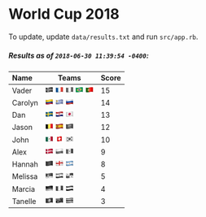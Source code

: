 # World Cup 2018

To update, update `data/results.txt` and run `src/app.rb`.

##### Results as of `2018-06-30 11:39:54 -0400`:

| Name | Teams | Score
| :- | - | -
| Vader | ![](flags/Iceland.png "Iceland") ![](flags/France.png "France") ![](flags/Nigeria.png "Nigeria") ![](flags/Brazil.png "Brazil") ![](flags/Portugal.png "Portugal")  | 15 |
| Carolyn | ![](flags/Colombia.png "Colombia") ![](flags/Uruguay.png "Uruguay") ![](flags/Russia.png "Russia")  | 14 |
| Dan | ![](flags/Sweden.png "Sweden") ![](flags/Croatia.png "Croatia") ![](flags/Japan.png "Japan")  | 13 |
| Jason | ![](flags/Belgium.png "Belgium") ![](flags/Spain.png "Spain") ![](flags/Saudi_Arabia.png "Saudi Arabia")  | 12 |
| John | ![](flags/Mexico.png "Mexico") ![](flags/Switzerland.png "Switzerland") ![](flags/South_Korea.png "South Korea")  | 10 |
| Alex | ![](flags/Denmark.png "Denmark") ![](flags/Poland.png "Poland") ![](flags/Senegal.png "Senegal")  | 9 |
| Hannah | ![](flags/Morocco.png "Morocco") ![](flags/England.png "England") ![](flags/Argentina.png "Argentina")  | 8 |
| Melissa | ![](flags/Serbia.png "Serbia") ![](flags/Iran.png "Iran") ![](flags/Panama.png "Panama")  | 5 |
| Marcia | ![](flags/Germany.png "Germany") ![](flags/Peru.png "Peru") ![](flags/Egypt.png "Egypt")  | 4 |
| Tanelle | ![](flags/Tunisia.png "Tunisia") ![](flags/Australia.png "Australia") ![](flags/Costa_Rica.png "Costa Rica")  | 3 |
